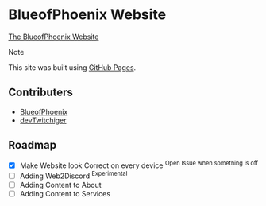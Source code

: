 # BlueofPhoenix Website

[The BlueofPhoenix Website](https://blueofphoenix.github.io)

> [!NOTE]
> This site was built using [GitHub Pages](https://pages.github.com/).

## Contributers
  - [BlueofPhoenix](https://github.com/blueofphoenix)
  - [devTwitchiger](https://github.com/devtwitchiger)

## Roadmap

- [x] Make Website look Correct on every device  <sup>Open Issue when something is off</sup>
- [ ] Adding Web2Discord  <sup>Experimental</sup>
- [ ] Adding Content to About
- [ ] Adding Content to Services
